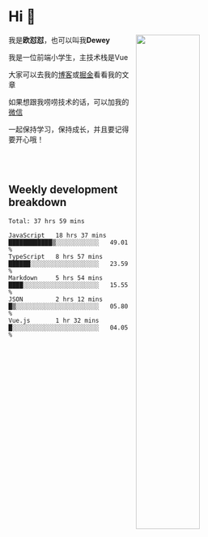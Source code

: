 # Hi 👋


[<img align="right" width="50%" src="https://github-readme-stats.vercel.app/api?username=OUDUIDUI&theme=dark&show_icons=true">](https://metrics.lecoq.io/OUDUIDUI?template=classic&#41;)

 我是**欧怼怼**，也可以叫我**Dewey**

我是一位前端小学生，主技术栈是Vue

大家可以去我的[博客](ouduidui.cn)或[掘金](https://juejin.cn/user/4309700183594366)看看我的文章

如果想跟我唠唠技术的话，可以加我的[微信](./images/wechat.jpeg)

一起保持学习，保持成长，并且要记得要开心哦！


<br/>
<br/>

##  Weekly development breakdown

<!--START_SECTION:waka-->
```text
Total: 37 hrs 59 mins

JavaScript   18 hrs 37 mins  ████████████▒░░░░░░░░░░░░   49.01 % 
TypeScript   8 hrs 57 mins   ██████░░░░░░░░░░░░░░░░░░░   23.59 % 
Markdown     5 hrs 54 mins   ████░░░░░░░░░░░░░░░░░░░░░   15.55 % 
JSON         2 hrs 12 mins   █▒░░░░░░░░░░░░░░░░░░░░░░░   05.80 % 
Vue.js       1 hr 32 mins    █░░░░░░░░░░░░░░░░░░░░░░░░   04.05 % 
```
<!--END_SECTION:waka-->

